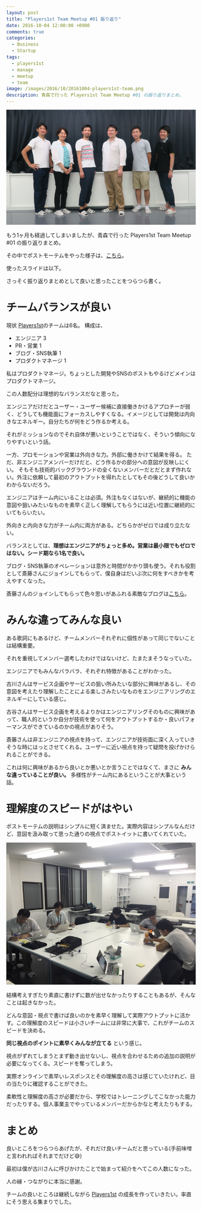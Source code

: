 ```yaml
---
layout: post
title: "Players1st Team Meetup #01 振り返り"
date: 2016-10-04 12:00:00 +0900
comments: true
categories:
  - Business
  - Startup
tags:
  - players1st
  - manage
  - meetup
  - team
image: /images/2016/10/20161004-players1st-team.png
description: 青森で行った Players1st Team Meetup #01 の振り返りまとめ。
---
```

![Players1st Team](/images/2016/10/20161004-players1st-team.png)

[Players1st]: https://players1.st/

もう1ヶ月も経過してしまいましたが、青森で行った Players1st Team Meetup #01 の振り返りまとめ。

その中でポストモーテムをやった様子は、[こちら](/2016/09/06/postmortem/)。

使ったスライドは以下。

<script async class="speakerdeck-embed" data-id="7ceb6d24dee043b7914cadd7d70e1bc2" data-ratio="1.33333333333333" src="//speakerdeck.com/assets/embed.js"></script>

さっそく振り返りまとめとして良いと思ったことをつらつら書く。

<!-- more -->

# チームバランスが良い

現状 [Players1st][]のチームは6名。
構成は、

- エンジニア 3
- PR・営業 1
- ブログ・SNS執筆 1
- プロダクトマネージ 1

私はプロダクトマネージ。ちょっとした開発やSNSのポストもやるけどメインはプロダクトマネージ。  

この人数配分は理想的なバランスだなと思った。

エンジニアだけだとユーザー・ユーザー候補に直接働きかけるアプロチーが弱く、どうしても機能面にフォーカスしやすくなる。イメージとしては開発は内向きなエネルギー。自分たちが何をどう作るか考える。

それがミッションなのでそれ自体が悪いということではなく、そういう傾向になりやすいという話。

一方、プロモーションや営業は外向きな力。外部に働きかけて結果を得る。
ただ、非エンジニアメンバーだけだと、どう作るかの部分への意図が反映しにくい。
そもそも技術的バックグラウンドの全くないメンバーだとだとまず作れない。外注に依頼して最初のアウトプットを得れたとしてもその後どうして良いかわからないだろう。

エンジニアはチーム内にいることは必須。外注もなくはないが、継続的に機能の意図や狙いみたいなものを素早く正しく理解してもらうには近い位置に継続的にいてもらいたい。

外向きと内向きな力がチーム内に両方がある。どちらかがゼロでは成り立たない。

バランスとしては、**理想はエンジニアがちょっと多め。営業は最小限でもゼロではない。シード期なら1名で良い。**

ブログ・SNS執筆のオペレーションは意外と時間がかかり頭も使う。それも役割として斎藤さんにジョインしてもらって、僕自身はだいぶ次に何をすべきかを考えやすくなった。

斎藤さんのジョインしてもらって色々思いがあふれる素敵なブログは[こちら](http://saitoumikako.com/blog/0916Players1st.html)。

# みんな違ってみんな良い

ある歌詞にもあるけど、チームメンバーそれぞれに個性があって同じでないことは結構重要。

それを重視してメンバー選考したわけではないけど、たまたまそうなっていた。

エンジニアでもみんなバラバラ、それぞれ特徴があることがわかった。

古川さんはサービス企画やサービスの狙い所みたいな部分に興味があるし、その意図を考えたり理解したことによる楽しさみたいなものをエンジニアリングのエネルギーにしている感じ。

古谷さんはサービス企画を考えるよりかはエンジニアリングそのものに興味があって、職人的というか自分が技術を使って何をアウトプットするか・良いパフォーマンスができているのかの視点がありそう。

斎藤さんは非エンジニアの視点を持って、エンジニアが技術面に深く入っていきそうな時にはっとさせてくれる。ユーザーに近い視点を持って疑問を投げかけられることができる。

これは何に興味があるから良いとか悪いとか言うことではなくて、まさに **みんな違っていることが良い。** 多様性がチーム内にあるということが大事という話。

# 理解度のスピードがはやい

ポストモーテムの説明はシンプルに短く済ませた。実際内容はシンプルなんだけど、意図を汲み取って思った通りの視点でポストイットに書いてくれていた。

![Speed](/images/2016/10/20161004-players1st-team-thinking.JPG)

結構考えすぎたり素直に書けずに数が出せなかったりすることもあるが、そんなことは起きなかった。

どんな意図・視点で書けば良いのかを素早く理解して実際アウトプットに活かす。この理解度のスピードは小さいチームには非常に大事で、これがチームのスピードを決める。

**同じ視点のポイントに素早くみんなが立てる** という感じ。

視点がずれてしまうとまず動き出せないし、視点を合わせるための追加の説明が必要になってくる。スピードを奪ってしまう。

実際オンラインで素早いレスポンスとその理解度の高さは感じていたけれど、目の当たりに確認することができた。

柔軟性と理解度の高さが必要だから、学校ではトレーニングしてこなかった能力だったりする。個人事業主でやっているメンバーだからかなと考えたりもする。

# まとめ

良いところをつらつらあげたが、それだけ良いチームだと思っている(手前味噌と言われればそれまでだけど😅)

最初は僕が古川さんに呼びかけたことで始まって紹介をへてこの人数になった。

人の縁・つながりに本当に感謝。

チームの良いところは継続しながら [Players1st][] の成長を作っていきたい。率直にそう思える集まりでした。
